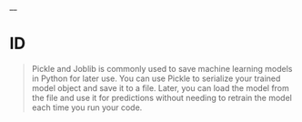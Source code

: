 __

# ID

> Pickle and Joblib is commonly used to save machine learning models in Python for later use. You can use Pickle to serialize your trained model object and save it to a file. Later, you can load the model from the file and use it for predictions without needing to retrain the model each time you run your code.
